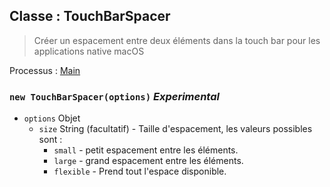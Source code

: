## Classe : TouchBarSpacer

> Créer un espacement entre deux éléments dans la touch bar pour les applications native macOS

Processus : [Main](../tutorial/quick-start.md#main-process)

### `new TouchBarSpacer(options)` *Experimental*

* `options` Objet 
  * `size` String (facultatif) - Taille d'espacement, les valeurs possibles sont : 
    * `small` - petit espacement entre les éléments.
    * `large` - grand espacement entre les éléments.
    * `flexible` - Prend tout l'espace disponible.